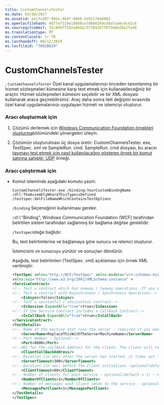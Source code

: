```yaml
---
title: CustomChannelsTester
ms.date: 03/30/2017
ms.assetid: ee1fa307-98b1-4647-8860-2e9217ba6082
ms.openlocfilehash: 0d77af319e18868ce7d600269cd9afaa0c4ce2c6
ms.sourcegitcommit: 33c8d6f7342a4bb2c577842b7f075b0e20a2fa40
ms.translationtype: MT
ms.contentlocale: tr-TR
ms.lasthandoff: 09/12/2019
ms.locfileid: "70928639"
---
```

# <a name="customchannelstester"></a>CustomChannelsTester
, `CustomChannelsTester` Özel kanal uygulamalarınızı önceden tanımlanmış bir hizmet sözleşmeleri kümesine karşı test etmek için kullanabileceğiniz bir araçtır. Hizmet sözleşmeleri kümesini seçebilir ve bir XML dosyası kullanarak araca geçirebilirsiniz. Araç daha sonra ileti değişimi sırasında özel kanal uygulamalarınızı uygulayan hizmeti ve istemciyi oluşturur.  
  
### <a name="to-build-the-tool"></a>Aracı oluşturmak için  
  
1. Çözümü derlemek için [Windows Communication Foundation örnekleri oluşturma](../../../../docs/framework/wcf/samples/building-the-samples.md)bölümündeki yönergeleri izleyin.  
  
2. Çözümün oluşturulması üç dosya üretir: CustomChannelsTester. exe, TestSpec. xml ve SampleRun. cmd. SampleRun. cmd dosyası, bu aracın [taşımayı test etmek için nasıl kullanılacağını gösteren örnek bir komut satırına sahiptir: UDP](../../../../docs/framework/wcf/samples/transport-udp.md) örneği.  
  
### <a name="to-run-the-tool"></a>Aracı çalıştırmak için  
  
- Komut isteminde aşağıdaki komutu yazın:  
  
    ```console  
    CustomChannelsTester.exe /binding:YourCustomBindngName /dll:TheAssemblyWhereThisTypeisDefined /testspec:XmlFileNameWhichContainsTestOptions  
    ```  
  
     `/binding` Seçeneğinin kullanılması gerekir.  
  
     `/dll`"Binding", Windows Communication Foundation (WCF) tarafından belirtilen sistem tarafından sağlanmış bir bağlama değilse gereklidir.  
  
     `/testspec`isteğe bağlıdır.  
  
     Bu, test belirtimlerine ve bağlamaya göre sunucu ve istemci oluşturur.  
  
     İstemcisini ve sunucuyu yürütür ve sonuçları döndürür.  
  
     Aşağıda, test belirtimleri (TestSpec. xml) açıklaması için örnek XML verilmiştir:  
  
    ```xml  
    <TestSpec xmlns="http://WCF/TestSpec" xmlns:msdata="urn:schemas-microsoft-com:xml-msdata"   
    xmlns:xsi="http://www.w3.org/2001/XMLSchema-instance" >  
    <ServiceContract>  
    <!-- Test a contract which has oneway / twoway operations. If you set ExpandAll = true, both types of contracts are tested -->    <IsOneWay ExpandAll="true">true</IsOneWay>  
    <!-- Test a contract with Asynchronous / Synchronous Operations-->  
        <IsAsync>false</IsAsync>   
    <!-- Test a sessionful / sessionless contract-->      
        <IsSession ExpandAll="true">true</IsSession>  
    <!-- If the Service Contract includes a CallBack Contract-->      
        <IsCallBack ExpandAll="true">true</IsCallBack>  
    </ServiceContract>  
    <TestDetails>  
    <!-- Name of the machine that runs the server - required if you want to run the test crossmachine-->  
        <ServerName>ReplaceThisWithTheServerMachineName</ServerName>  
    <!-- Port Number - Optional-->  
        <Port>8000</Port>  
    <!--URI for the callBack address for the client. The client will receive the messages from the server on this address in case of a CallBack Contract-->  
        <ClientCallBackAddress/>      
    <!-- Duration (in sec) after the server has started, it times out - optional(default = 300sec) -->  
        <ServerTimeout>300</ServerTimeout>  
    <!-- Duration (in sec) before the Client initializes -optional(default = 60sec) -->  
        <ClientTimeout>60</ClientTimeout>  
    <!-- Number of clients for each service - optional(default = 1) -->  
        <NumberOfClients>1</NumberOfClients>  
    <!-- Number of messages each client sends to the service - optional(default = 1) -->  
        <MessagesPerClient>1</MessagesPerClient>  
    </TestDetails>  
    </TestSpec>  
    ```  
